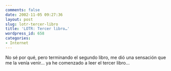 ```yaml
---
comments: false
date: 2002-11-05 09:27:36
layout: post
slug: lotr-tercer-libro
title: 'LOTR: Tercer libro…'
wordpress_id: 658
categories:
- Internet
---
```


No sé por qué, pero terminando el segundo libro, me dió una sensación que me la venía venir… ya he comenzado a leer el tercer libro…




 

